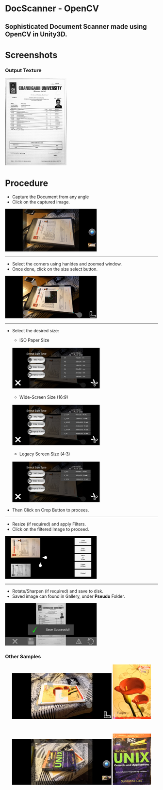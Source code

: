 # DocScanner - OpenCV
## Sophisticated Document Scanner made using OpenCV in Unity3D.

# Screenshots
### Output Texture
<img src="/Screenshots/08-min.PNG" width="40%" height="40%">

# Procedure

- Capture the Document from any angle 
- Click on the captured image.
<img src="/Screenshots/01-min.jpg" width="60%" height="60%">
<hr>

- Select the corners using hanldes and zoomed window.
- Once done, click on the size select button.
<img src="/Screenshots/02-min.jpg" width="60%" height="60%">
<hr>

- Select the desired size:
  - ISO Paper Size  
  <br>
  <img src="/Screenshots/03-min.jpg" width="60%" height="60%">
  <br>
  <br>
  
  - Wide-Screen Size (16:9)  
  <br>
  <img src="/Screenshots/04-min.jpg" width="60%" height="60%">
  <br>
  <br>
  
  - Legacy Screen Size (4:3) 
  <br>
  <img src="/Screenshots/05-min.jpg" width="60%" height="60%">
- Then Click on Crop Button to procees.
<hr>

- Resize (if required) and apply Filters.
- Click on the filtered Image to proceed.
<img src="/Screenshots/06-min.jpg" width="60%" height="60%">
<hr>

- Rotate/Sharpen (if required) and save to disk.
- Saved image can found in Gallery, under **Pseudo** Folder.
<img src="/Screenshots/07-min.jpg" width="60%" height="60%">


### Other Samples
<p align="center"><img src="/Screenshots/09-min.jpg" width="65%" height="65%">&nbsp<img src="/Screenshots/10-min.PNG" width="25%" height="25%"></p>
<br>
<p align="center"><img src="/Screenshots/11-min.jpg" width="65%" height="65%">&nbsp<img src="/Screenshots/12-min.PNG" width="25%" height="25%"></p>

